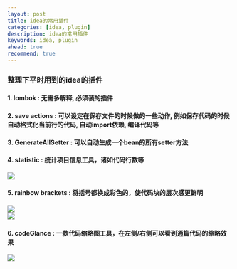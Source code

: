 ```yaml
---
layout: post  
title: idea的常用插件  
categories: [idea, plugin]  
description: idea的常用插件  
keywords: idea, plugin  
ahead: true  
recommend: true  
---
```


### 整理下平时用到的idea的插件

#### 1. lombok : 无需多解释, 必须装的插件

#### 2. save actions : 可以设定在保存文件的时候做的一些动作, 例如保存代码的时候自动格式化当前行的代码, 自动import依赖, 编译代码等

#### 3. GenerateAllSetter : 可以自动生成一个bean的所有setter方法

#### 4. statistic : 统计项目信息工具，诸如代码行数等
![](https://taojintianxia.github.io/images/posts/ide/idea/plugins/statistic.png)  

#### 5. rainbow brackets : 将括号都换成彩色的，使代码块的层次感更鲜明
![](https://taojintianxia.github.io/images/posts/ide/idea/plugins/rainbow_brackets1.png)  
![](https://taojintianxia.github.io/images/posts/ide/idea/plugins/rainbow_brackets2.png)  

#### 6. codeGlance : 一款代码缩略图工具，在左侧/右侧可以看到通篇代码的缩略效果
![](https://taojintianxia.github.io/images/posts/ide/idea/plugins/codeGlance.png)  